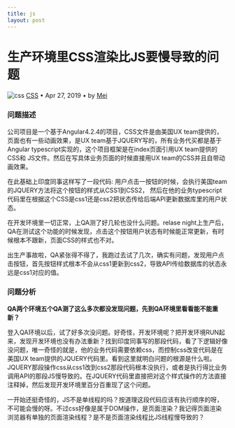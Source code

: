 ```yaml
---
title: js
layout: post
---
```


# 生产环境里CSS渲染比JS要慢导致的问题
<div class="title-meta">
    <span><img class="title-category-img" style="margin-top: 0.2em;" src="../../../assets/images/categories/css3.svg" alt="css"></span>
    <span><a class="github-link" href="/2018/09/19/CSS.html">CSS</a></span>
    <span class="title-bullet">•</span>
    <span>Apr 27, 2019</span>
    <span class="title-bullet">•</span>
    <span>by <a class="github-link" href="http://github.com/limeii" title="http://github.com/limeii">Mei</a></span>
</div>


### 问题描述

公司项目是一个基于Angular4.2.4的项目，CSS文件是由美国UX team提供的，页面也有一些动画效果，是UX team基于JQUERY写的，所有业务代买都是基于Angular typescript实现的，这个项目框架是在index页面引用UX team提供的CSS和 JS文件。然后在写具体业务页面的时候直接用UX team的CSS并且自带动画效果。


在此基础上印度同事这样写了一段代码: 用户点击一按钮的时候，会执行美国team的JQUERY方法将这个按钮的样式从CSS1到CSS2， 然后在他的业务typescript代码里在根据这个CSS是css1还是css2把状态传给后端API更新数据库里的用户状态。


在开发环境里一切正常，上QA测了好几轮也没什么问题。relase night上生产后，QA在测试这个功能的时候发现，点击这个按钮用户状态有时候能正常更新，有时候根本不跟新，页面CSS的样式也不对。


出生产事故啦，QA紧张得不得了，我跑过去试了几次，确实有问题，发现用户点击按钮，首先按钮样式根本不会从css1更新到css2，导致API传给数据库的状态永远是css1对应的值。


### 问题分析

**QA两个环境五个QA测了这么多次都没发现问题，先到QA环境里看看能不能重新？**

登入QA环境以后，试了好多次没问题。好奇怪，开发环境呢？把开发环境RUN起来，发现开发环境也没有办法重新？找到印度同事写的那段代码，看了下逻辑好像没问题，唯一奇怪的就是，他的业务代码需要依赖css，而控制css改变代码是在美国UX team提供的JQUERY代码里。看到这里就明白问题的根源是什么啦。JQUERY那段操作css从css1改到css2那段代码根本没执行，或者是执行得比业务调用API的那段JS慢导致的。在JQUERY代码里直接把对这个样式操作的方法直接注释掉，然后发现开发环境里百分百重现了这个问题。

一开始还挺奇怪的，JS不是单线程的吗？按道理这段代码应该有执行顺序的呀，不可能会慢的呀。不过css好像是属于DOM操作，是页面渲染？我记得页面渲染浏览器有单独的页面渲染线程？是不是页面渲染线程比JS线程慢导致的？